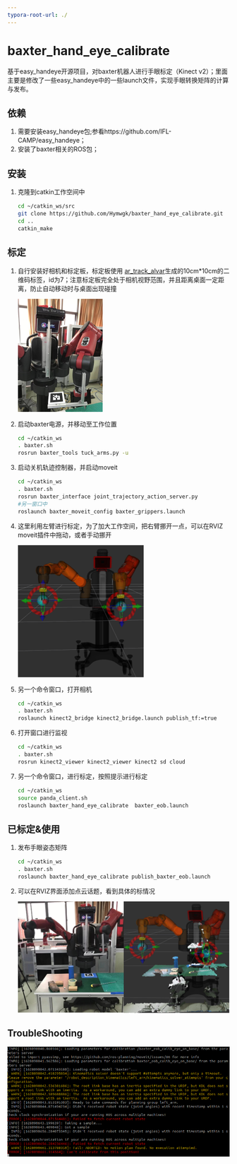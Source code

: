 ```yaml
---
typora-root-url: ./
---
```


# baxter_hand_eye_calibrate
基于easy_handeye开源项目，对baxter机器人进行手眼标定（Kinect v2）；里面主要是修改了一些easy_handeye中的一些launch文件，实现手眼转换矩阵的计算与发布。

## 依赖

1. 需要安装easy_handeye包;参看https://github.com/IFL-CAMP/easy_handeye；
2. 安装了baxter相关的ROS包；

## 安装

1. 克隆到catkin工作空间中

   ```bash
   cd ~/catkin_ws/src
   git clone https://github.com/Hymwgk/baxter_hand_eye_calibrate.git
   cd ..
   catkin_make
   ```

## 标定

1. 自行安装好相机和标定板，标定板使用 [ar_track_alvar](http://wiki.ros.org/ar_track_alvar/)生成的10cm*10cm的二维码标签，id为7；注意标定板完全处于相机视野范围，并且距离桌面一定距离，防止自动移动时与桌面出现碰撞

   <img src="pic/image-20210810161053120.png" alt="image-20210810161053120" style="zoom: 25%;" />


2. 启动baxter电源，并移动至工作位置

   ```bash
   cd ~/catkin_ws
   . baxter.sh
   rosrun baxter_tools tuck_arms.py -u
   ```

3. 启动关机轨迹控制器，并启动moveit

   ```bash
   cd ~/catkin_ws
   . baxter.sh
   rosrun baxter_interface joint_trajectory_action_server.py
   #另一窗口中
   roslaunch baxter_moveit_config baxter_grippers.launch
   ```

4. 这里利用左臂进行标定，为了加大工作空间，把右臂挪开一点，可以在RVIZ moveit插件中拖动，或者手动挪开

   

   <img src="pic/image-20210810154458680.png" alt="image-20210810154458680" style="zoom: 50%;" />

5. 另一个命令窗口，打开相机

   ```bash
   cd ~/catkin_ws 
   . baxter.sh
   roslaunch kinect2_bridge kinect2_bridge.launch publish_tf:=true
   ```

6. 打开窗口进行监视

   ```bash
   cd ~/catkin_ws 
   . baxter.sh 
   rosrun kinect2_viewer kinect2_viewer kinect2 sd cloud
   ```

   

7. 另一个命令窗口，进行标定，按照提示进行标定

   ```bash
   cd ~/catkin_ws
   source panda_client.sh 
   roslaunch baxter_hand_eye_calibrate  baxter_eob.launch
   ```

## 已标定&使用

1. 发布手眼姿态矩阵

   ```bash
   cd ~/catkin_ws 
   . baxter.sh 
   roslaunch baxter_hand_eye_calibrate publish_baxter_eob.launch
   ```

2. 可以在RVIZ界面添加点云话题，看到具体的标情况

   <img src="pic/image-20210810160151860.png" alt="image-20210810160151860" style="zoom:67%;" />

## TroubleShooting



![image-20210804232450241](pic/image-20210804232450241.png)

   <!--node pkg="robot_state_publisher" type="robot_state_publisher" name="baxter_joint_states_remap" >
      <remap from="/joint_states" to="/robot/joint_states" />
   <!--/node>

